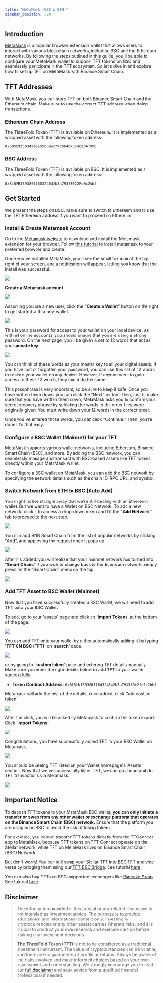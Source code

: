 ```yaml
---
title: "MetaMask (BSC & ETH)"
sidebar_position: 320
---
```






## Introduction

[MetaMask](https://metamask.io/) is a popular browser extension wallet that allows users to interact with various blockchain networks, including BSC and the Ethereum networks. By following the steps outlined in this guide, you'll be able to configure your MetaMask wallet to support TFT tokens on BSC and seamlessly participate in the TFT ecosystem. So let's dive in and explore how to set up TFT on MetaMask with Binance Smart Chain.

## TFT Addresses

With MetaMask, you can store TFT on both Binance Smart Chain and the Ethereum chain. Make sure to use the correct TFT address when doing transactions.

### Ethereum Chain Address

The ThreeFold Token (TFT) is available on Ethereum.
It is implemented as a wrapped asset with the following token address:

```
0x395E925834996e558bdeC77CD648435d620AfB5b
```

### BSC Address

The ThreeFold Token (TFT) is available on BSC.
It is implemented as a wrapped asset with the following token address:

```
0x8f0FB159380176D324542b3a7933F0C2Fd0c2bbf
```

## Get Started

We present the steps on BSC. Make sure to switch to Ethereum and to use the TFT Ethereum address if you want to proceed on Ethereum.

### Install & Create Metamask Account

Go to the [Metamask website](https://metamask.io/) to download and install the Metamask extension for your browser. Follow [this tutorial](https://support.metamask.io/hc/en-us/articles/360015489531-Getting-started-with-MetaMask) to install metamask to your preferred browser and create. 

Once you’ve installed MetaMask, you’ll see the small fox icon at the top right of your screen, and a notification will appear, letting you know that the install was successful.

![](./img/metamask_installed.png)

**Create a Metamask account**

![](./img/metamask_new.png)

Assuming you are a new user, click the “**Create a Wallet**” button on the right to get started with a new wallet. 

![](./img/metamask_pass.png)

This is your password for access to your wallet on your local device. As with all online accounts, you should ensure that you are using a strong password. On the next page, you’ll be given a set of 12 words that act as your **private key**. 

![](./img/metamask_privatekey.png)

You can think of these words as your master key to all your digital assets. If you have lost or forgotten your password, you can use this set of 12 words to restore your wallet on any device. However, if anyone were to gain access to these 12 words, they could do the same.

This passphrase is very important, so be sure to keep it safe. Once you have written them down, you can click the “Next” button. Then, just to make sure that you have written them down, MetaMask asks you to confirm your secret recovery phrase by selecting the words in the order they were originally given. You must write down your 12 words in the correct order. 

Once you’ve entered those words, you can click “Continue.” Then, you’re done! It’s that easy. 

### Configure a BSC Wallet (Mainnet) for your TFT

MetaMask supports various wallet networks, including Ethereum, Binance Smart Chain (BSC), and more. By adding the BSC network, you can seamlessly manage and transact with BSC-based assets like TFT tokens directly within your MetaMask wallet.
 
 To configure a BSC wallet on MetaMask, you can add the BSC network by specifying the network details such as the chain ID, RPC URL, and symbol. 

### Switch Network from ETH to BSC (Auto Add)

You might notice straight away that we’re still dealing with an Ethereum wallet. But we want to have a Wallet on BSC Network. To add a new network, click it to access a drop-down menu and hit the "**Add Network**” tab to proceed to the next step. 

![](./img/metamask_add.png)

You can add BNB Smart Chain from the list of popular networks by clicking "Add", and approving the request once it pops up. 

![](./img/metamask_choose.png)

After it's added. you will realize that your mainnet network has turned into “**Smart Chain**.” If you wish to change back to the Ethereum network, simply press on the “Smart Chain” menu on the top. 

![](./img/metamask_switch.png)


### Add TFT Asset to BSC Wallet (Mainnet)

Now that you have successfully created a BSC Wallet, we will need to add TFT onto your BSC Wallet. 

To add, go to your 'assets' page and click on '**Import Tokens**' at the bottom of the page.

![](./img/metamask_import.png)

You can add TFT onto your wallet by either automatically adding it by typing '**TFT ON BSC (TFT)**' on '**search**' page,

![](./img/metamask_tft_auto.png)

or by going to '**custom token**' page and entering TFT details manually. Make sure you enter the right details below to add TFT to your wallet successfully:

- **Token Contract Address**: ```0x8f0fb159380176d324542b3a7933f0c2fd0c2bbf```

Metamask will add the rest of the details, once added, click 'Add custom token'. 

![](./img/metamask_custom.png)

After the click, you will be asked by Metamask to confirm the token import. Click '**Import Tokens**'.

![](./img/metamask_confirm.png)

Congratulations, you have successfully added TFT to your BSC Wallet on Metamask.

![](./img/metamask_tft.png)

You should be seeing TFT listed on your Wallet homepage's 'Assets' section. Now that we've successfully listed TFT, we can go ahead and do TFT transactions via Metamask.

![](./img/metamask_tft_home.png)

## Important Notice

To deposit TFT tokens to your MetaMask BSC wallet, **you can only initiate a transfer or swap from any other wallet or exchange platform that operates on the Binance Smart Chain (BSC) network.** Ensure that the platform you are using is on BSC to avoid the risk of losing tokens.

For example, you cannot transfer TFT tokens directly from the TFConnect app to MetaMask, because TFT tokens on TFT Connect operate on the Stellar network, while TFT on MetaMask lives on Binance Smart Chain (BSC) Network. 

But don't worry! You can still swap your Stellar TFT into BSC TFT and vice versa by bridging them using our [TFT BSC Bridge](https://bridge.bsc.threefold.io/). See tutorial [here](../tft_bridges/bsc_stellar_bridge).

You can also buy TFTs on BSC-supported exchangers like [Pancake Swap](https://pancakeswap.finance/). See tutorial [here](../buy_sell_tft/pancakeswap)

## Disclaimer

> The information provided in this tutorial or any related discussion is not intended as investment advice. The purpose is to provide educational and informational content only. Investing in cryptocurrencies or any other assets carries inherent risks, and it is crucial to conduct your own research and exercise caution before making any investment decisions. 
> 
> **The ThreeFold Token (TFT)** is not to be considered as a traditional investment instrument. The value of cryptocurrencies can be volatile, and there are no guarantees of profits or returns. Always be aware of the risks involved and make informed choices based on your own assessment and understanding. We strongly encourage you to read our [full disclaimer](../../../knowledge_base/terms_conditions_all3/disclaimer) and seek advice from a qualified financial professional if needed.

